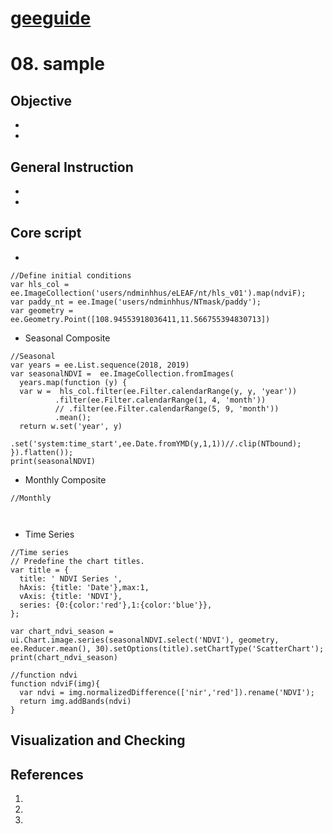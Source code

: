 # [geeguide](/README.md)
# 08. sample

## Objective
-
- 
## General Instruction
- 
- 
## Core script
- 
```
//Define initial conditions
var hls_col = ee.ImageCollection('users/ndminhhus/eLEAF/nt/hls_v01').map(ndviF);
var paddy_nt = ee.Image('users/ndminhhus/NTmask/paddy');
var geometry = ee.Geometry.Point([108.94553918036411,11.566755394830713])
```
- Seasonal Composite
```
//Seasonal
var years = ee.List.sequence(2018, 2019)
var seasonalNDVI =  ee.ImageCollection.fromImages(
  years.map(function (y) {
  var w =  hls_col.filter(ee.Filter.calendarRange(y, y, 'year'))
          .filter(ee.Filter.calendarRange(1, 4, 'month'))
          // .filter(ee.Filter.calendarRange(5, 9, 'month'))
          .mean();
  return w.set('year', y)
          .set('system:time_start',ee.Date.fromYMD(y,1,1))//.clip(NTbound);
}).flatten());
print(seasonalNDVI)
```
- Monthly Composite
```
//Monthly



```
- Time Series
```
//Time series
// Predefine the chart titles.
var title = {
  title: ' NDVI Series ',
  hAxis: {title: 'Date'},max:1,
  vAxis: {title: 'NDVI'},
  series: {0:{color:'red'},1:{color:'blue'}},
};

var chart_ndvi_season = ui.Chart.image.series(seasonalNDVI.select('NDVI'), geometry, ee.Reducer.mean(), 30).setOptions(title).setChartType('ScatterChart');
print(chart_ndvi_season)

//function ndvi
function ndviF(img){
  var ndvi = img.normalizedDifference(['nir','red']).rename('NDVI');
  return img.addBands(ndvi)
}
```

## Visualization and Checking

## References
1.
2. 
3. 
